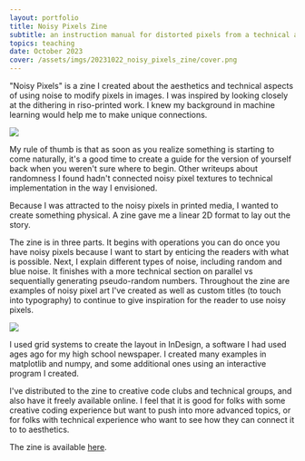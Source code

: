 ```yaml
---
layout: portfolio
title: Noisy Pixels Zine
subtitle: an instruction manual for distorted pixels from a technical and aesthetic perspective
topics: teaching
date: October 2023
cover: /assets/imgs/20231022_noisy_pixels_zine/cover.png
---
```


"Noisy Pixels" is a zine I created about the aesthetics and technical aspects of using noise to modify pixels in images. I was inspired by looking closely at the dithering in riso-printed work. I knew my background in machine learning would help me to make unique connections.

<img class="floatmedimage" src="/assets/imgs/20231022_noisy_pixels_zine/img3.jpg">

My rule of thumb is that as soon as you realize something is starting to come naturally, it's a good time to create a guide for the version of yourself back when you weren't sure where to begin. Other writeups about randomness I found hadn't connected noisy pixel textures to technical implementation in the way I envisioned.

Because I was attracted to the noisy pixels in printed media, I wanted to create something physical. A zine gave me a linear 2D format to lay out the story. 

The zine is in three parts. It begins with operations you can do once you have noisy pixels because I want to start by enticing the readers with what is possible. Next, I explain different types of noise, including random and blue noise. It finishes with a more technical section on parallel vs sequentially generating pseudo-random numbers. Throughout the zine are examples of noisy pixel art I've created as well as custom titles (to touch into typography) to continue to give inspiration for the reader to use noisy pixels.

<img class="fullwidth" src="/assets/imgs/20231022_noisy_pixels_zine/img1.png">

I used grid systems to create the layout in InDesign, a software I had used ages ago for my high school newspaper. I created many examples in matplotlib and numpy, and some additional ones using an interactive program I created.

I've distributed to the zine to creative code clubs and technical groups, and also have it freely available online. I feel that it is good for folks with some creative coding experience but want to push into more advanced topics, or for folks with technical experience who want to see how they can connect it to to aesthetics.

The zine is available [here](/assets/docs/thisxorthat-noisypixels.pdf).